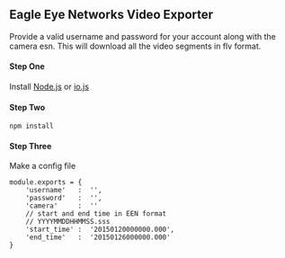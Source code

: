 ## Eagle Eye Networks Video Exporter ##

Provide a valid username and password for your account along with the camera esn.  This will download all the video segments in flv format.

#### Step One ####
Install [Node.js](https://github.com/joyent/node.git) or [io.js](https://iojs.org/)

#### Step Two ####
    npm install

#### Step Three ####
Make a config file

    module.exports = {
        'username'   :  '',
        'password'   :  '',
        'camera'     :  ''
        // start and end time in EEN format
        // YYYYMMDDHHMMSS.sss
        'start_time' :  '20150120000000.000',
        'end_time'   :  '20150126000000.000'
    }

